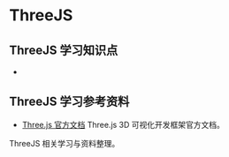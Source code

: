 # ThreeJS

## ThreeJS 学习知识点

- 

## ThreeJS 学习参考资料

- [Three.js 官方文档](https://threejs.org/)
  Three.js 3D 可视化开发框架官方文档。

ThreeJS 相关学习与资料整理。 